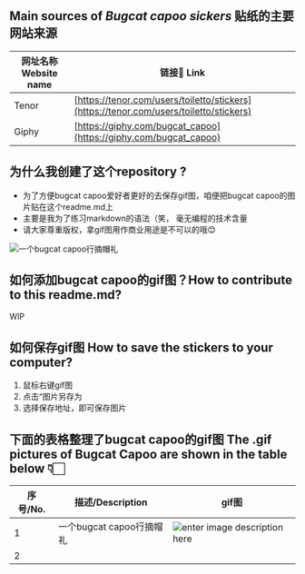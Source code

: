 

## Main sources of *Bugcat capoo sickers* 贴纸的主要网站来源

|    网址名称 Website name    | 链接🔗 Link |
| ----------                  |         --- |
| Tenor                       |  [https://tenor.com/users/toiletto/stickers](https://tenor.com/users/toiletto/stickers) |
| Giphy                       |  [https://giphy.com/bugcat_capoo](https://giphy.com/bugcat_capoo) |
## 为什么我创建了这个repository ?

 - 为了方便bugcat capoo爱好者更好的去保存gif图，咱便把bugcat capoo的图片贴在这个readme.md上
 - 主要是我为了练习markdown的语法（笑， 毫无编程的技术含量
 - 请大家尊重版权，拿gif图用作商业用途是不可以的哦😊
 
 ![一个bugcat capoo行摘帽礼](https://media0.giphy.com/media/s5pqEUOsNQISDw6Eu7/giphy.gif)
## 如何添加bugcat capoo的gif图？How to contribute to this readme.md? 
WIP
## 如何保存gif图 How to save the stickers to your computer?
1. 鼠标右键gif图
2. 点击“图片另存为
3. 选择保存地址，即可保存图片
## 下面的表格整理了bugcat capoo的gif图 The .gif pictures of Bugcat Capoo are shown in the table below 👇🏻
| 序号/No. |描述/Description | gif图 |
|--|--|--|
| 1 | 一个bugcat capoo行摘帽礼 |![enter image description here](https://media0.giphy.com/media/s5pqEUOsNQISDw6Eu7/giphy.gif) |
|2|    ||

<!--stackedit_data:
eyJoaXN0b3J5IjpbNDg3NTgzODE0LDEwNDA5MzY2MjBdfQ==
-->